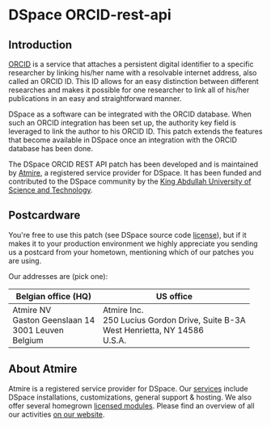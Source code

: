 # DSpace ORCID-rest-api

## Introduction

[ORCID](https://www.orcid.org) is a service that attaches a persistent digital identifier to a specific researcher by linking his/her name with a resolvable internet address, also called an ORCID ID. This ID allows for an easy distinction between different researches and makes it possible for one researcher to link all of his/her publications in an easy and straightforward manner.

DSpace as a software can be integrated with the ORCID database. When such an ORCID integration has been set up, the authority key field is leveraged to link the author to his ORCID ID. This patch extends the features that become available in DSpace once an integration with the ORCID database has been done. 

The DSpace ORCID REST API patch has been developed and is maintained by [Atmire](https://www.atmire.com), a registered service provider for DSpace. It has been funded and contributed to the DSpace community by the [King Abdullah University of Science and Technology](https://www.kaust.edu.sa/en).

## Postcardware

You're free to use this patch (see DSpace source code [license](LICENSE)), but if it makes it to your production environment we highly appreciate you sending us a postcard from your hometown, mentioning which of our patches you are using.

Our addresses are (pick one):

| Belgian office (HQ) | US office |
|---------------------|-----------|
| Atmire NV<br>Gaston Geenslaan 14<br>3001 Leuven<br>Belgium | Atmire Inc.<br>250 Lucius Gordon Drive, Suite B-3A<br>West Henrietta, NY 14586<br>U.S.A. |

## About Atmire

Atmire is a registered service provider for DSpace. Our [services](https://www.atmire.com/services) include DSpace installations, customizations, general support & hosting. We also offer several  homegrown [licensed modules](https://www.atmire.com/modules). Please find an overview of all our activities [on our website](https://www.atmire.com).